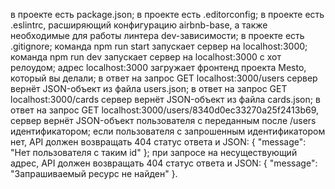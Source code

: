 в проекте есть package.json;
в проекте есть .editorconfig;
в проекте есть .eslintrc, расширяющий конфигурацию airbnb-base, а также необходимые для работы линтера dev-зависимости;
в проекте есть .gitignore;
команда npm run start запускает сервер на localhost:3000;
команда npm run dev запускает сервер на localhost:3000 с хот релоудом;
адрес localhost:3000 загружает фронтенд проекта Mesto, который вы делали;
в ответ на запрос GET localhost:3000/users сервер вернёт JSON-объект из файла users.json;
в ответ на запрос GET localhost:3000/cards сервер вернёт JSON-объект из файла cards.json;
в ответ на запрос GET localhost:3000/users/8340d0ec33270a25f2413b69, сервер вернёт JSON-объект пользователя с переданным после /users идентификатором;
если пользователя с запрошенным идентификатором нет, API должен возвращать 404 статус ответа и JSON: { "message": "Нет пользователя с таким id" };
при запросе на несуществующий адрес, API должен возвращать 404 статус ответа и JSON: { "message": "Запрашиваемый ресурс не найден" }.
